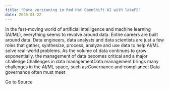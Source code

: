 ```yaml
---
title: "Data versioning in Red Hat OpenShift AI with lakeFS"
date: 2025-01-22
---
```


In the fast-moving world of artificial intelligence and machine learning (AI/ML), everything seems to revolve around data. Entire careers are built around data. Data engineers, data analysts and data scientists are just a few roles that gather, synthesize, process, analyze and use data to help AI/ML solve real-world problems. As the volume of data continues to grow exponentially, the management of data becomes critical and a major challenge.Challenges in data managementData management brings many challenges in the AI/ML space, such as:Governance and compliance: Data governance often must meet

Go to Source
